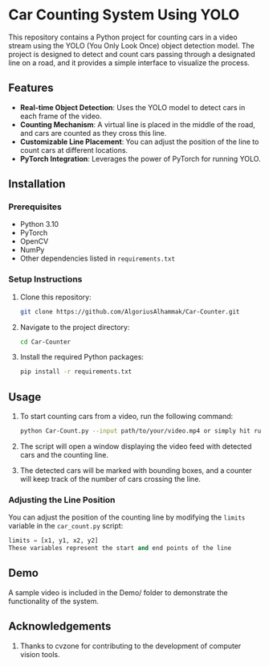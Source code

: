 # Car Counting System Using YOLO

This repository contains a Python project for counting cars in a video stream using the YOLO (You Only Look Once) object detection model. The project is designed to detect and count cars passing through a designated line on a road, and it provides a simple interface to visualize the process.

## Features
- **Real-time Object Detection**: Uses the YOLO model to detect cars in each frame of the video.
- **Counting Mechanism**: A virtual line is placed in the middle of the road, and cars are counted as they cross this line.
- **Customizable Line Placement**: You can adjust the position of the line to count cars at different locations.
- **PyTorch Integration**: Leverages the power of PyTorch for running YOLO.
  
## Installation

### Prerequisites
- Python 3.10
- PyTorch
- OpenCV
- NumPy
- Other dependencies listed in `requirements.txt`

### Setup Instructions

1. Clone this repository:
    ```bash
    git clone https://github.com/AlgoriusAlhammak/Car-Counter.git
    ```
2. Navigate to the project directory:
    ```bash
    cd Car-Counter
    ```
3. Install the required Python packages:
    ```bash
    pip install -r requirements.txt
    ```

## Usage

1. To start counting cars from a video, run the following command:
    ```bash
    python Car-Count.py --input path/to/your/video.mp4 or simply hit run
    ```

2. The script will open a window displaying the video feed with detected cars and the counting line.

3. The detected cars will be marked with bounding boxes, and a counter will keep track of the number of cars crossing the line.

### Adjusting the Line Position

You can adjust the position of the counting line by modifying the `limits` variable in the `car_count.py` script:
```python
limits = [x1, y1, x2, y2]
These variables represent the start and end points of the line
```
## Demo
A sample video is included in the Demo/ folder to demonstrate the functionality of the system.

## Acknowledgements
1. Thanks to cvzone for contributing to the development of computer vision tools.

